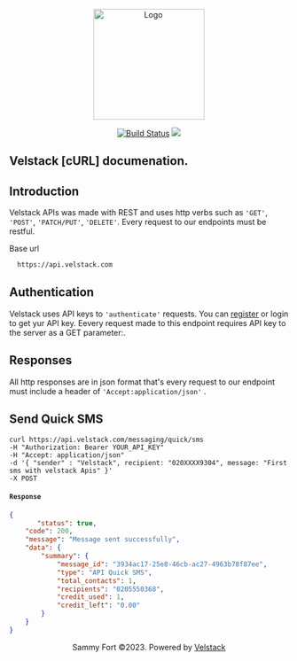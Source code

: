 <p align="center"><a href="https://mnotify.com" target="_blank"><img src="https://dashboard.velstack.com/public/assets/images/velstack/logo-white.png" width="200" alt="  Logo"></a></p>

<p align="center">
<a href="https://github.com/sammyfort/mNotify-laravel"><img src="https://img.shields.io/badge/%3C%2F%3E-cURL%20-blue" alt="Build Status"></a>
<a href="https://packagist.org/packages/velstack/mnotify"><img src="https://img.shields.io/github/license/sammyfort/mNotify-laravel"></a>

 

</p>
 

## Velstack [cURL] documenation.

## Introduction
Velstack APIs was made with REST and uses http verbs such as `'GET'`, `'POST'`, `'PATCH/PUT'`, `'DELETE'`. Every request to our endpoints must be restful.

Base url
```bash
  https://api.velstack.com
```

## Authentication

Velstack uses API keys to `'authenticate'` requests. You can [register](https://dashboard.velstack.com/) or login to get yur API key.
Eevery request made to this endpoint requires API key to the server as a GET parameter:.   

## Responses

All http responses are in json format that's every request to our endpoint must include a header of `'Accept:application/json'` .   

 
## Send Quick SMS

```shell
curl https://api.velstack.com/messaging/quick/sms
-H "Authorization: Bearer YOUR_API_KEY"
-H "Accept: application/json"
-d '{ "sender" : "Velstack", recipient: "020XXXX9304", message: "First sms with velstack Apis" }'
-X POST

```
 
 
 
 

#### `Response`
```json
{
       "status": true,
    "code": 200,
    "message": "Message sent successfully",
    "data": {
        "summary": {
            "message_id": "3934ac17-25e8-46cb-ac27-4963b78f87ee",
            "type": "API Quick SMS",
            "total_contacts": 1,
            "recipients": "0205550368",
            "credit_used": 1,
            "credit_left": "0.00"
        }
    }
}

```
 
  
<p align="center">
  Sammy Fort ©2023. Powered by <a href="https://velstack.com/">Velstack</a>
</p>
